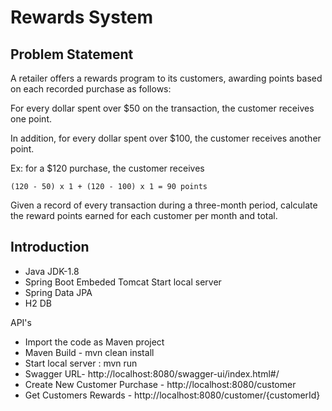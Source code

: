 # Rewards System


## Problem Statement

A retailer offers a rewards program to its customers, awarding points based on each recorded purchase as follows:

For every dollar spent over $50 on the transaction, the customer receives one point.

In addition, for every dollar spent over $100, the customer receives another point.

Ex: for a $120 purchase, the customer receives

`(120 - 50) x 1 + (120 - 100) x 1 = 90 points`


Given a record of every transaction during a three-month period, calculate the reward points earned for each customer per month and total. 




## Introduction

- Java JDK-1.8 
- Spring Boot Embeded Tomcat Start local server
- Spring Data JPA
- H2 DB


API's

- Import the code as Maven project
- Maven Build - mvn clean install
- Start local server : mvn run
- Swagger URL- http://localhost:8080/swagger-ui/index.html#/
- Create New Customer Purchase - http://localhost:8080/customer
- Get Customers Rewards  - http://localhost:8080/customer/{customerId}
